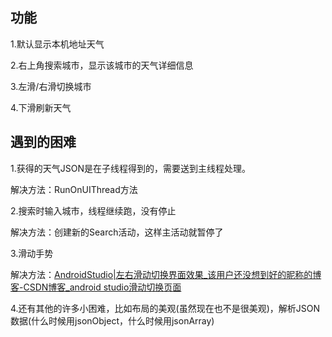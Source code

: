 ## 功能

1.默认显示本机地址天气

2.右上角搜索城市，显示该城市的天气详细信息

3.左滑/右滑切换城市

4.下滑刷新天气

## 遇到的困难

1.获得的天气JSON是在子线程得到的，需要送到主线程处理。

解决方法：RunOnUIThread方法

2.搜索时输入城市，线程继续跑，没有停止

解决方法：创建新的Search活动，这样主活动就暂停了

3.滑动手势

解决方法：[AndroidStudio|左右滑动切换界面效果_该用户还没想到好的昵称的博客-CSDN博客_android studio滑动切换页面](https://blog.csdn.net/weixin_39766005/article/details/82719768)

4.还有其他的许多小困难，比如布局的美观(虽然现在也不是很美观)，解析JSON数据(什么时候用jsonObject，什么时候用jsonArray)



